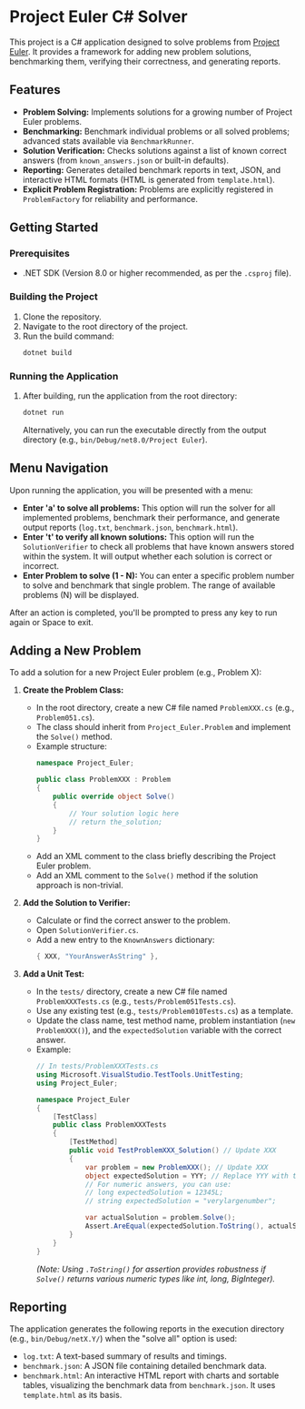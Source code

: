 # Project Euler C# Solver

This project is a C# application designed to solve problems from [Project Euler](https://projecteuler.net/). It provides a framework for adding new problem solutions, benchmarking them, verifying their correctness, and generating reports.

## Features

*   **Problem Solving:** Implements solutions for a growing number of Project Euler problems.
*   **Benchmarking:** Benchmark individual problems or all solved problems; advanced stats available via `BenchmarkRunner`.
*   **Solution Verification:** Checks solutions against a list of known correct answers (from `known_answers.json` or built-in defaults).
*   **Reporting:** Generates detailed benchmark reports in text, JSON, and interactive HTML formats (HTML is generated from `template.html`).
*   **Explicit Problem Registration:** Problems are explicitly registered in `ProblemFactory` for reliability and performance.

## Getting Started

### Prerequisites

*   .NET SDK (Version 8.0 or higher recommended, as per the `.csproj` file).

### Building the Project

1.  Clone the repository.
2.  Navigate to the root directory of the project.
3.  Run the build command:
    ```bash
    dotnet build
    ```

### Running the Application

1.  After building, run the application from the root directory:
    ```bash
    dotnet run
    ```
    Alternatively, you can run the executable directly from the output directory (e.g., `bin/Debug/net8.0/Project Euler`).

## Menu Navigation

Upon running the application, you will be presented with a menu:

*   **Enter 'a' to solve all problems:** This option will run the solver for all implemented problems, benchmark their performance, and generate output reports (`log.txt`, `benchmark.json`, `benchmark.html`).
*   **Enter 't' to verify all known solutions:** This option will run the `SolutionVerifier` to check all problems that have known answers stored within the system. It will output whether each solution is correct or incorrect.
*   **Enter Problem to solve (1 - N):** You can enter a specific problem number to solve and benchmark that single problem. The range of available problems (N) will be displayed.

After an action is completed, you'll be prompted to press any key to run again or Space to exit.

## Adding a New Problem

To add a solution for a new Project Euler problem (e.g., Problem X):

1.  **Create the Problem Class:**
    *   In the root directory, create a new C# file named `ProblemXXX.cs` (e.g., `Problem051.cs`).
    *   The class should inherit from `Project_Euler.Problem` and implement the `Solve()` method.
    *   Example structure:
        ```csharp
        namespace Project_Euler;

        public class ProblemXXX : Problem
        {
            public override object Solve()
            {
                // Your solution logic here
                // return the_solution;
            }
        }
        ```
    *   Add an XML comment to the class briefly describing the Project Euler problem.
    *   Add an XML comment to the `Solve()` method if the solution approach is non-trivial.

2.  **Add the Solution to Verifier:**
    *   Calculate or find the correct answer to the problem.
    *   Open `SolutionVerifier.cs`.
    *   Add a new entry to the `KnownAnswers` dictionary:
        ```csharp
        { XXX, "YourAnswerAsString" },
        ```

3.  **Add a Unit Test:**
    *   In the `tests/` directory, create a new C# file named `ProblemXXXTests.cs` (e.g., `tests/Problem051Tests.cs`).
    *   Use any existing test (e.g., `tests/Problem010Tests.cs`) as a template.
    *   Update the class name, test method name, problem instantiation (`new ProblemXXX()`), and the `expectedSolution` variable with the correct answer.
    *   Example:
        ```csharp
        // In tests/ProblemXXXTests.cs
        using Microsoft.VisualStudio.TestTools.UnitTesting;
        using Project_Euler;

        namespace Project_Euler
        {
            [TestClass]
            public class ProblemXXXTests
            {
                [TestMethod]
                public void TestProblemXXX_Solution() // Update XXX
                {
                    var problem = new ProblemXXX(); // Update XXX
                    object expectedSolution = YYY; // Replace YYY with the actual answer, ensure correct type or use string
                    // For numeric answers, you can use:
                    // long expectedSolution = 12345L;
                    // string expectedSolution = "verylargenumber";

                    var actualSolution = problem.Solve();
                    Assert.AreEqual(expectedSolution.ToString(), actualSolution.ToString(), $"The solution for Problem XXX is incorrect.");
                }
            }
        }
        ```
        *(Note: Using `.ToString()` for assertion provides robustness if `Solve()` returns various numeric types like int, long, BigInteger).*

## Reporting

The application generates the following reports in the execution directory (e.g., `bin/Debug/netX.Y/`) when the "solve all" option is used:

*   `log.txt`: A text-based summary of results and timings.
*   `benchmark.json`: A JSON file containing detailed benchmark data.
*   `benchmark.html`: An interactive HTML report with charts and sortable tables, visualizing the benchmark data from `benchmark.json`. It uses `template.html` as its basis.
